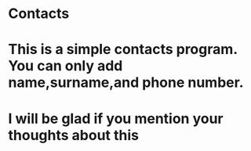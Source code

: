 # Contacts

# This is a simple contacts program. You can only add name,surname,and phone number.
# I will be glad if you mention your thoughts about this
